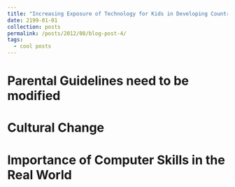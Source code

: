 ```yaml
---
title: "Increasing Exposure of Technology for Kids in Developing Countries"
date: 2199-01-01
collection: posts
permalink: /posts/2012/08/blog-post-4/
tags:
  - cool posts
---
```


# Parental Guidelines need to be modified 

# Cultural Change

# Importance of Computer Skills in the Real World
